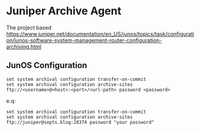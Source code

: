 # Juniper Archive Agent

The project based <https://www.juniper.net/documentation/en_US/junos/topics/task/configuration/junos-software-system-management-router-configuration-archiving.html>

## JunOS Configuration

```text
set system archival configuration transfer-on-commit
set system archival configuration archive-sites ftp://<username>@<host>:<port>/<url-path> password <password>
```

e.q:

```text
set system archival configuration transfer-on-commit
set system archival configuration archive-sites ftp://juniper@septs.blog:28374 password "your password"
```
